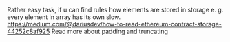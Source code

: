 Rather easy task, if u can find rules how elements are stored in storage e. g. every element in array has its own slow.
https://medium.com/@dariusdev/how-to-read-ethereum-contract-storage-44252c8af925
Read more about padding and truncating